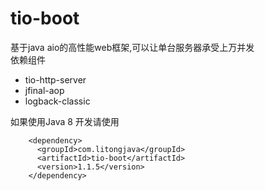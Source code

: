 # tio-boot

基于java aio的高性能web框架,可以让单台服务器承受上万并发  
依赖组件  

- tio-http-server
- jfinal-aop
- logback-classic

如果使用Java 8 开发请使用

```
    <dependency>
      <groupId>com.litongjava</groupId>
      <artifactId>tio-boot</artifactId>
      <version>1.1.5</version>
    </dependency>
```